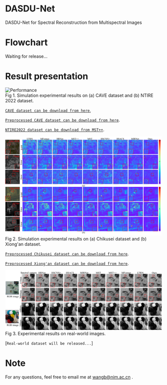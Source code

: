 # DASDU-Net
DASDU-Net for Spectral Reconstruction from Multispectral Images
# Flowchart
Waiting for release...
# Result presentation
![Performance](https://github.com/XWangBin/DASDU-Net/blob/main/IMGs/result1.png)  
Fig 1. Simulation experimental results on (a) CAVE dataset and (b) NTIRE 2022 dataset.

[`CAVE dataset can be download from here`](https://www1.cs.columbia.edu/CAVE/databases/multispectral/), 

[`Preprocessed CAVE dataset can be download from here`](https://aistudio.baidu.com/aistudio/datasetdetail/147509).

[`NTIRE2022 dataset can be download from MST++`](https://github.com/caiyuanhao1998/MST-plus-plus).

![Performance](https://github.com/XWangBin/DASDU-Net/blob/main/IMGs/result2.png)  
Fig 2. Simulation experimental results on (a) Chikusei dataset and (b) Xiong'an dataset.

[`Preprocessed Chikusei dataset can be download from here`](https://aistudio.baidu.com/aistudio/datasetdetail/262154).

[`Preprocessed Xiong'an dataset can be download from here`](https://aistudio.baidu.com/aistudio/datasetdetail/277497).

![Performance](https://github.com/XWangBin/DASDU-Net/blob/main/IMGs/result3.png)  
Fig 3. Experimental results on real-world images.

[`Real-world dataset will be released...`]

# Note
For any questions, feel free to email me at wangb@nim.ac.cn  .
